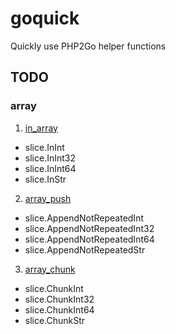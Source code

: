 # goquick

Quickly use PHP2Go helper functions

## TODO

### array

1. [in_array](http://php.net/manual/zh/function.in-array.php)

- slice.InInt
- slice.InInt32
- slice.InInt64
- slice.InStr

2. [array_push](http://php.net/manual/zh/function.array-push.php)

- slice.AppendNotRepeatedInt
- slice.AppendNotRepeatedInt32
- slice.AppendNotRepeatedInt64
- slice.AppendNotRepeatedStr

3. [array_chunk](http://php.net/manual/zh/function.array-chunk.php)

- slice.ChunkInt
- slice.ChunkInt32
- slice.ChunkInt64
- slice.ChunkStr